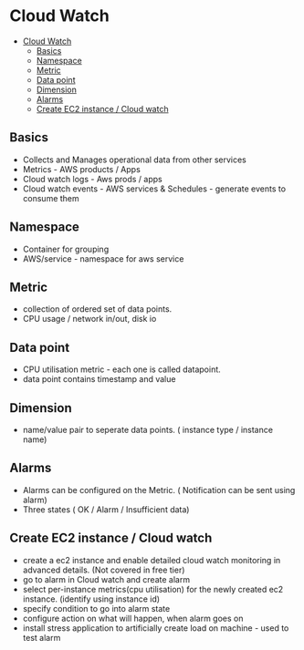 
# Cloud Watch
- [Cloud Watch](#cloud-watch)
  - [Basics](#basics)
  - [Namespace](#namespace)
  - [Metric](#metric)
  - [Data point](#data-point)
  - [Dimension](#dimension)
  - [Alarms](#alarms)
  - [Create EC2 instance / Cloud watch](#create-ec2-instance--cloud-watch)

## Basics

- Collects and Manages operational data from other services
- Metrics - AWS products / Apps
- Cloud watch logs - Aws prods / apps
- Cloud watch events - AWS services & Schedules - generate events to consume them

## Namespace
- Container for grouping
- AWS/service - namespace for aws service

## Metric
- collection of ordered set of data points.
- CPU usage / network in/out, disk io
  
## Data point
- CPU utilisation metric - each one is called datapoint.
- data point contains timestamp and value

## Dimension
- name/value pair to seperate data points. ( instance type / instance name)

## Alarms
- Alarms can be configured on the Metric. ( Notification can be sent using alarm)
- Three states ( OK / Alarm / Insufficient data)

## Create EC2 instance / Cloud watch
- create a ec2 instance and enable detailed cloud watch monitoring in advanced details. (Not covered in free tier)
- go to alarm in Cloud watch and create alarm
- select per-instance metrics(cpu utilisation) for the newly created ec2 instance. (identify using instance id)
- specify condition to go into alarm state
- configure action on what will happen, when alarm goes on
- install stress application to artificially create load on machine - used to test alarm